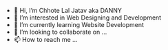 - 👋 Hi, I’m Chhote Lal Jatav aka DANNY
- 👀 I’m interested in Web Designing and Development
- 🌱 I’m currently learning Website Development
- 💞️ I’m looking to collaborate on ...
- 📫 How to reach me ...

<!---
Chhote04/Chhote04 is a ✨ special ✨ repository because its `README.md` (this file) appears on your GitHub profile.
You can click the Preview link to take a look at your changes.
--->
